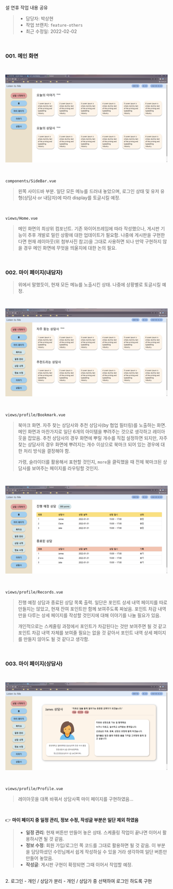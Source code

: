 설 연휴 작업 내용 공유

> * 담당자: 박상현
> * 작업 브랜치: `feature-others`
> * 최근 수정일: 2022-02-02



<br>

### 001. 메인 화면

<br>

![image-20220202184742959](README.assets/image-20220202184742959.png)

<br>

`components/SideBar.vue`

> 왼쪽 사이드바 부분. 일단 모든 메뉴를 드러내 놓았으며, 로그인 상태 및 유저 유형(상담사 or 내담자)에 따라 display를 토글시킬 예정.

<br>

`views/Home.vue`

> 메인 화면의 최상위 컴포넌트. 기존 와이어프레임에 따라 작성했으나, 게시판 기능이 추후 개발로 밀린 상황에 대한 업데이트가 필요함. 나중에 게시판을 구현한다면 현재 레이아웃(위 첨부사진 참고)을 그대로 사용하면 되나 만약 구현하지 않을 경우 메인 화면에 무엇을 띄울지에 대한 논의 필요.





<br>

### 002. 마이 페이지(내담자)

> 위에서 말했듯이, 현재 모든 메뉴를 노출시킨 상태. 나중에 상황별로 토글시킬 예정.

<br>

![image-20220202184923127](README.assets/image-20220202184923127.png)

<br>

`views/profile/Bookmark.vue`

> 북마크 화면. 자주 찾는 상담사와 추천 상담사(by 협업 필터링)를 노출하는 화면. 메인 화면과 마찬가지로 일단 6개의 아이템을 뿌려주는 것으로 생각하고 레이아웃을 잡았음. 추천 상담사의 경우 화면에 뿌릴 개수를 직접 설정하면 되지만, 자주 찾는 상담사의 경우 화면에 뿌려지는 개수 이상으로 북마크 되어 있는 경우에 대한 처리 방식을 결정해야 함.
>
> 가령, 슬라이더를 활용해서 표현할 것인지, `more`을 클릭했을 때 전체 북마크된 상담사를 보여주는 페이지를 라우팅할 것인지.

<br>

![image-20220202185123987](README.assets/image-20220202185123987.png)

<br>

`views/profile/Records.vue`

> 진행 예정 상담과 종료된 상담 목록 출력. 일단은 포인트 상세 내역 페이지를 따로 만들지는 않았고, 현재 잔여 포인트만 함께 보여주도록 짜놨음. 포인트 차감 내역만을 다루는 상세 페이지를 작성할 것인지에 대해 이야기를 나눌 필요가 있음.
>
> 개인적으로는 스케줄링 과정에서 포인트가 차감된다는 것만 보여주면 될 것 같고 포인트 차감 내역 자체를 보여줄 필요는 없을 것 같아서 포인트 내역 상세 페이지를 만들지 않아도 될 것 같다고 생각함.



<br>

### 003. 마이 페이지(상담사)

<br>

![image-20220202185530769](README.assets/image-20220202185530769.png)

<br>

`views/profile/Profile.vue`

> 레이아웃을 대폭 바꿔서 상담사쪽 마이 페이지를 구현하였음...



<br>

👉 **마이 페이지 중 일정 관리, 정보 수정, 작성글 부분은 일단 제외 하였음**

> * **일정 관리**: 현재 버튼만 만들어 놓은 상태. 스케줄링 작업이 끝나면 이어서 활용하시면 될 것 같음.
> * **정보 수정**: 회원 가입/로그인 쪽 코드를 그대로 활용하면 될 것 같음. 이 부분을 담당하셨던 수민님께서 쉽게 작성하실 수 있을 거라 생각하여 일단 버튼만 만들어 놓았음.
> * **작성글**: 게시판 구현이 확정되면 그때 이어서 작업할 예정.

<br>
2. 로그인
   - 개인 / 상담가 분리
   - 개인 / 상담가 중 선택하여 로그인 하도록 구현
